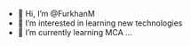 - 👋 Hi, I’m @FurkhanM
- 👀 I’m interested in learning new technologies
- 🌱 I’m currently learning MCA ...


<!---
FurkhanM/FurkhanM is a ✨ special ✨ repository because its `README.md` (this file) appears on your GitHub profile.
You can click the Preview link to take a look at your changes.
--->
